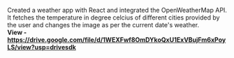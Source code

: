 Created a weather app with React and integrated the OpenWeatherMap API.<br>
It fetches the temperature in degree celcius of different cities provided by the user and changes the image as per the current date's weather.<br>
<b> View -<b> https://drive.google.com/file/d/1WEXFwf8OmDYkoQxU1ExVBujFm6xPoyLS/view?usp=drivesdk 
